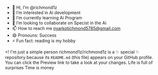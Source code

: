 - 👋 Hi, I’m @richmond1z
- 👀 I’m interested in Ai development
- 🌱 I’m currently learning Ai Program
- 💞️ I’m looking to collaborate on Specist in the Ai
- 📫 How to reach me nyarkotichmond5785@gmail.com
- 😄 Pronouns: Success
- ⚡ Fun fact: reading is my hobby

<! I'm just a simple person
richmond1z/richmond1z is a ✨ special ✨ repository because its `README.md` (this file) appears on your GitHub profile.
You can click the Preview link to take a look at your changes.
Life is full of surprises
Time is money
